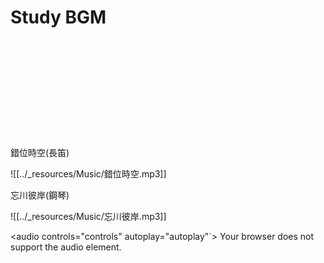 # Study BGM
<br>
<br>
<br>
<br>
<br>
<br>
<br>
<br>
<br>
<br>
錯位時空(長笛)

![[../_resources/Music/錯位時空.mp3]]

忘川彼岸(鋼琴)

![[../_resources/Music/忘川彼岸.mp3]]

<audio controls="controls" autoplay="autoplay"`>
  <source src="song.ogg" type="audio/ogg" />
  <source src="song.mp3" type="audio/mpeg" />
Your browser does not support the audio element.
</audio>
